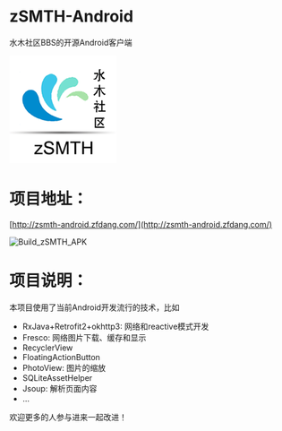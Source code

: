 # zSMTH-Android

水木社区BBS的开源Android客户端


![zSMTH](zsmth.png)

# 项目地址：

[http://zsmth-android.zfdang.com/](http://zsmth-android.zfdang.com/)

![Build_zSMTH_APK](https://github.com/zfdang/zSMTH-Android/workflows/Build_zSMTH_APK/badge.svg)


# 项目说明：


本项目使用了当前Android开发流行的技术，比如

* RxJava+Retrofit2+okhttp3: 网络和reactive模式开发
* Fresco: 网络图片下载、缓存和显示
* RecyclerView
* FloatingActionButton
* PhotoView: 图片的缩放
* SQLiteAssetHelper
* Jsoup: 解析页面内容
* ...


欢迎更多的人参与进来一起改进！
